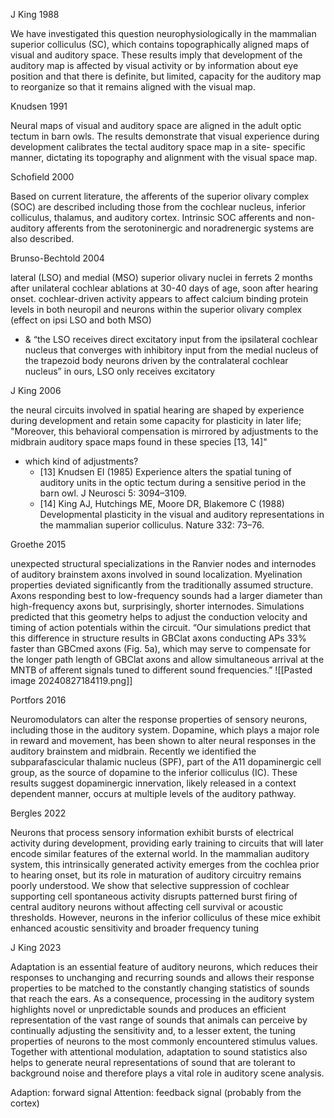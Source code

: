 J King 1988

We have investigated this question neurophysiologically in the mammalian superior colliculus (SC), which contains topographically aligned maps of visual and auditory space. These results imply that development of the auditory map is affected by visual activity or by information about eye position and that there is definite, but limited, capacity for the auditory map to reorganize so that it remains aligned with the visual map.

Knudsen 1991

Neural maps of visual and auditory space are aligned in the adult optic tectum in barn owls. The results demonstrate that visual experience during development calibrates the tectal auditory space map in a site- specific manner, dictating its topography and alignment with the visual space map.

Schofield 2000

Based on current literature, the afferents of the superior olivary complex (SOC) are described including those from the cochlear nucleus, inferior colliculus, thalamus, and auditory cortex. Intrinsic SOC afferents and non-auditory afferents from the serotoninergic and noradrenergic systems are also described.

Brunso-Bechtold 2004

lateral (LSO) and medial (MSO) superior olivary nuclei in ferrets 2 months after unilateral cochlear ablations at 30-40 days of age, soon after hearing onset. cochlear-driven activity appears to affect calcium binding protein levels in both neuropil and neurons within the superior olivary complex (effect on ipsi LSO and both MSO)
- & “the LSO receives direct excitatory input from the ipsilateral cochlear nucleus that converges with inhibitory input from the medial nucleus of the trapezoid body neurons driven by the contralateral cochlear nucleus” in ours, LSO only receives excitatory

J King 2006

the neural circuits involved in spatial hearing are shaped by experience during development and retain some capacity for plasticity in later life;
"Moreover, this behavioral compensation is mirrored by adjustments to the midbrain auditory space maps found in these species [13, 14]"
- which kind of adjustments? 
	- [13] Knudsen EI (1985) Experience alters the spatial tuning of auditory units in the optic tectum during a sensitive period in the barn owl. J Neurosci 5: 3094–3109. 
	- [14] King AJ, Hutchings ME, Moore DR, Blakemore C (1988) Developmental plasticity in the visual and auditory representations in the mammalian superior colliculus. Nature 332: 73–76.


Groethe 2015

unexpected structural specializations in the Ranvier nodes and internodes of auditory brainstem axons involved in sound localization. Myelination properties deviated significantly from the traditionally assumed structure. Axons responding best to low-frequency sounds had a larger diameter than high-frequency axons but, surprisingly, shorter internodes. Simulations predicted that this geometry helps to adjust the conduction velocity and timing of action potentials within the circuit.
“Our simulations predict that this difference in structure results in GBClat axons conducting APs 33% faster than GBCmed axons (Fig. 5a), which may serve to compensate for the longer path length of GBClat axons and allow simultaneous arrival at the MNTB of afferent signals tuned to different sound frequencies.”
![[Pasted image 20240827184119.png]]

  

Portfors 2016

Neuromodulators can alter the response properties of sensory neurons, including those in the auditory system. Dopamine, which plays a major role in reward and movement, has been shown to alter neural responses in the auditory brainstem and midbrain. Recently we identified the subparafascicular thalamic nucleus (SPF), part of the A11 dopaminergic cell group, as the source of dopamine to the inferior colliculus (IC). These results suggest dopaminergic innervation, likely released in a context dependent manner, occurs at multiple levels of the auditory pathway.


Bergles 2022

Neurons that process sensory information exhibit bursts of electrical activity during development, providing early training to circuits that will later encode similar features of the external world. In the mammalian auditory system, this intrinsically generated activity emerges from the cochlea prior to hearing onset, but its role in maturation of auditory circuitry remains poorly understood. We show that selective suppression of cochlear supporting cell spontaneous activity disrupts patterned burst firing of central auditory neurons without affecting cell survival or acoustic thresholds. However, neurons in the inferior colliculus of these mice exhibit enhanced acoustic sensitivity and broader frequency tuning

J King 2023

Adaptation is an essential feature of auditory neurons, which reduces their responses to unchanging and recurring sounds and allows their response properties to be matched to the constantly changing statistics of sounds that reach the ears. As a consequence, processing in the auditory system highlights novel or unpredictable sounds and produces an efficient representation of the vast range of sounds that animals can perceive by continually adjusting the sensitivity and, to a lesser extent, the tuning properties of neurons to the most commonly encountered stimulus values. Together with attentional modulation, adaptation to sound statistics also helps to generate neural representations of sound that are tolerant to background noise and therefore plays a vital role in auditory scene analysis.

Adaption: forward signal
Attention: feedback signal (probably from the cortex)

